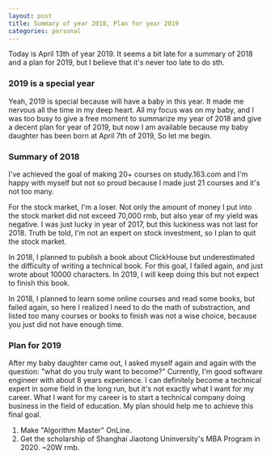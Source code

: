 ```yaml
---
layout: post
title: Summary of year 2018, Plan for year 2019
categories: personal
---
```


Today is April 13th of year 2019. It seems a bit late for a summary of 2018 and a plan for 2019, but
 I believe that it's never too late to do sth.

### 2019 is a special year
Yeah, 2019 is special because will have a baby in this year. It made me nervous all the time in my deep heart. All my focus was on my baby, and I was too busy to give a free moment to summarize my year of 2018 and give a decent plan for year of 2019, but now I am available because my baby daughter has been born at April 7th of 2019, So let me begin.

### Summary of 2018
I've achieved the goal of making 20+ courses on study.163.com and I'm happy with myself but not so proud because I made just 21 courses and it's not too many.

For the stock market, I'm a loser. Not only the amount of money I put into the stock market did not exceed 70,000 rmb, but also year of my yield was negative. I was just lucky in year of 2017, but this luckiness was not last for 2018. Truth be told, I'm not an expert on stock investment, so I plan to quit the stock market.

In 2018, I planned to publish a book about ClickHouse but underestimated the difficulty of writing a technical book. For this goal, I failed again, and just wrote about 10000 characters.
In 2019, I will keep doing this but not expect to finish this book.

In 2018, I planned to learn some online courses and read some books, but failed again, so here I realized I need to do the math of substraction, and listed too many courses or books to finish was not a wise choice, because you just did not have enough time.

### Plan for 2019
After my baby daughter came out, I asked myself again and again with the question: "what do you truly want to become?" Currently, I'm good software engineer with about 8 years experience. I can definitely become a technical expert in some field in the long run, but it's not exactly what I want for my career. What I want for my career is to start a technical company doing business in the field of education. My plan should help me to achieve this final goal.

1. Make "Algorithm Master" OnLine.
2. Get the scholarship of Shanghai Jiaotong Uninversity's MBA Program in 2020. ~20W rmb.
